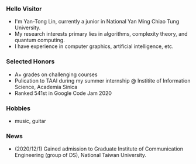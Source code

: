 ### Hello Visitor
- I'm Yan-Tong Lin, currently a junior in National Yan Ming Chiao Tung University.
- My research interests primary lies in algorithms, complexity theory, and quantum computing.
- I have experience in computer graphics, artificial intelligence, etc.

### Selected Honors
- A+ grades on challenging courses
- Pulication to TAAI during my summer internship @ Institite of Information Science, Academia Sinica
- Ranked 541st in Google Code Jam 2020

### Hobbies
- music, guitar

### News
- (2020/12/1) Gained admission to Graduate Institute of Communication Engineering (group of DS), National Taiwan University.


<!--

-->
